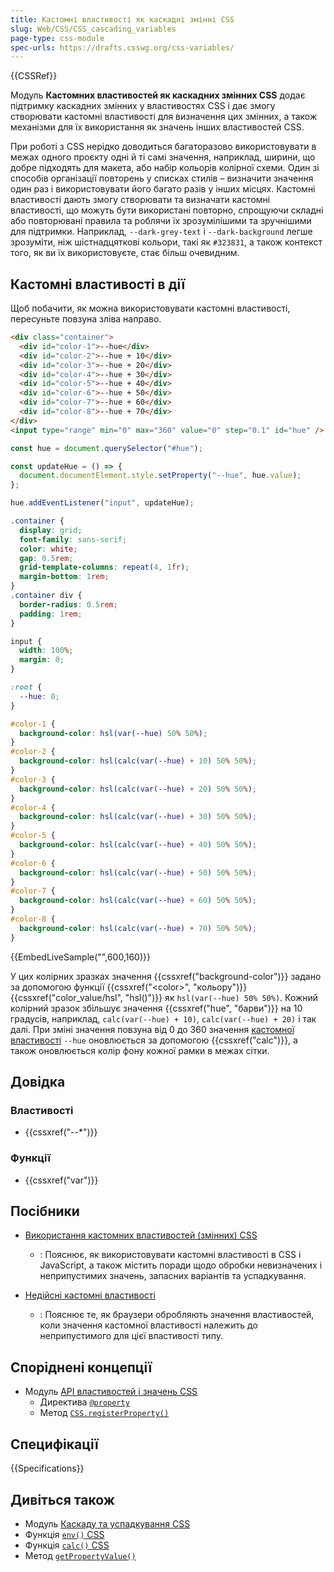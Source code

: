 ```yaml
---
title: Кастомні властивості як каскадні змінні CSS
slug: Web/CSS/CSS_cascading_variables
page-type: css-module
spec-urls: https://drafts.csswg.org/css-variables/
---
```


{{CSSRef}}

Модуль **Кастомних властивостей як каскадних змінних CSS** додає підтримку каскадних змінних у властивостях CSS і дає змогу створювати кастомні властивості для визначення цих змінних, а також механізми для їх використання як значень інших властивостей CSS.

При роботі з CSS нерідко доводиться багаторазово використовувати в межах одного проєкту одні й ті самі значення, наприклад, ширини, що добре підходять для макета, або набір кольорів колірної схеми.
Один зі способів організації повторень у списках стилів – визначити значення один раз і використовувати його багато разів у інших місцях.
Кастомні властивості дають змогу створювати та визначати кастомні властивості, що можуть бути використані повторно, спрощуючи складні або повторювані правила та роблячи їх зрозумілішими та зручнішими для підтримки.
Наприклад, `--dark-grey-text` і `--dark-background` легше зрозуміти, ніж шістнадцяткові кольори, такі як `#323831`, а також контекст того, як ви їх використовуєте, стає більш очевидним.

## Кастомні властивості в дії

Щоб побачити, як можна використовувати кастомні властивості, пересуньте повзуна зліва направо.

```html hidden
<div class="container">
  <div id="color-1">--hue</div>
  <div id="color-2">--hue + 10</div>
  <div id="color-3">--hue + 20</div>
  <div id="color-4">--hue + 30</div>
  <div id="color-5">--hue + 40</div>
  <div id="color-6">--hue + 50</div>
  <div id="color-7">--hue + 60</div>
  <div id="color-8">--hue + 70</div>
</div>
<input type="range" min="0" max="360" value="0" step="0.1" id="hue" />
```

```js hidden
const hue = document.querySelector("#hue");

const updateHue = () => {
  document.documentElement.style.setProperty("--hue", hue.value);
};

hue.addEventListener("input", updateHue);
```

```css hidden
.container {
  display: grid;
  font-family: sans-serif;
  color: white;
  gap: 0.5rem;
  grid-template-columns: repeat(4, 1fr);
  margin-bottom: 1rem;
}
.container div {
  border-radius: 0.5rem;
  padding: 1rem;
}

input {
  width: 100%;
  margin: 0;
}

:root {
  --hue: 0;
}

#color-1 {
  background-color: hsl(var(--hue) 50% 50%);
}
#color-2 {
  background-color: hsl(calc(var(--hue) + 10) 50% 50%);
}
#color-3 {
  background-color: hsl(calc(var(--hue) + 20) 50% 50%);
}
#color-4 {
  background-color: hsl(calc(var(--hue) + 30) 50% 50%);
}
#color-5 {
  background-color: hsl(calc(var(--hue) + 40) 50% 50%);
}
#color-6 {
  background-color: hsl(calc(var(--hue) + 50) 50% 50%);
}
#color-7 {
  background-color: hsl(calc(var(--hue) + 60) 50% 50%);
}
#color-8 {
  background-color: hsl(calc(var(--hue) + 70) 50% 50%);
}
```

{{EmbedLiveSample("",600,160)}}

У цих колірних зразках значення {{cssxref("background-color")}} задано за допомогою функції {{cssxref("&lt;color&gt;", "кольору")}} {{cssxref("color_value/hsl", "hsl()")}} як `hsl(var(--hue) 50% 50%)`.
Кожний колірний зразок збільшує значення {{cssxref("hue", "барви")}} на 10 градусів, наприклад, `calc(var(--hue) + 10)`, `calc(var(--hue) + 20)` і так далі.
При зміні значення повзуна від 0 до 360 значення [кастомної властивості](/uk/docs/Web/CSS/--*) `--hue` оновлюється за допомогою {{cssxref("calc")}}, а також оновлюється колір фону кожної рамки в межах сітки.

## Довідка

### Властивості

- {{cssxref("--*")}}

### Функції

- {{cssxref("var")}}

## Посібники

- [Використання кастомних властивостей (змінних) CSS](/uk/docs/Web/CSS/Using_CSS_custom_properties)

  - : Пояснює, як використовувати кастомні властивості в CSS і JavaScript, а також містить поради щодо обробки невизначених і неприпустимих значень, запасних варіантів та успадкування.

- [Недійсні кастомні властивості](/uk/docs/Web/CSS/CSS_syntax/Error_handling#nediisni-kastomni-vlastyvosti)
  - : Пояснює те, як браузери обробляють значення властивостей, коли значення кастомної властивості належить до неприпустимого для цієї властивості типу.

## Споріднені концепції

- Модуль [API властивостей і значень CSS](/uk/docs/Web/CSS/CSS_properties_and_values_API)
  - Директива [`@property`](/uk/docs/Web/CSS/@property)
  - Метод [`CSS.registerProperty()`](/uk/docs/Web/API/CSS/registerProperty_static)

## Специфікації

{{Specifications}}

## Дивіться також

- Модуль [Каскаду та успадкування CSS](/uk/docs/Web/CSS/CSS_cascade)
- Функція [`env()` CSS](/uk/docs/Web/CSS/env)
- Функція [`calc()` CSS](/uk/docs/Web/CSS/calc)
- Метод [`getPropertyValue()`](/uk/docs/Web/API/CSSStyleDeclaration/getPropertyValue)

